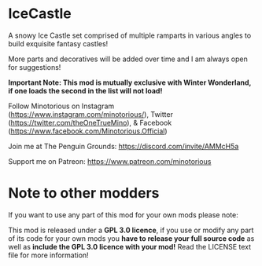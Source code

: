 # IceCastle
A snowy Ice Castle set comprised of multiple ramparts in various angles to build exquisite fantasy castles!

More parts and decoratives will be added over time and I am always open for suggestions!

**Important Note: This mod is mutually exclusive with Winter Wonderland, if one loads the second in the list will not load!**

Follow Minotorious on Instagram (https://www.instagram.com/minotorious/), Twitter (https://twitter.com/theOneTrueMino), & Facebook (https://www.facebook.com/Minotorious.Official)

Join me at The Penguin Grounds: https://discord.com/invite/AMMcH5a

Support me on Patreon: https://www.patreon.com/minotorious

# Note to other modders

If you want to use any part of this mod for your own mods please note:

This mod is released under a **GPL 3.0 licence**, if you use or modify any part of its code for your own mods you **have to release your full source code** as well as **include the GPL 3.0 licence with your mod!** Read the LICENSE text file for more information!
